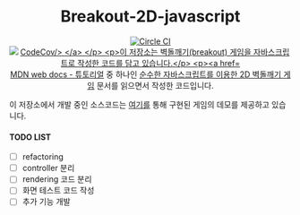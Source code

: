 <h1 align="center">Breakout-2D-javascript</h1>

<p align="center">
  <a href="https://circleci.com/gh/sshplendid/breakout-in-javascript/tree/dev">
    <img src="https://circleci.com/gh/sshplendid/breakout-in-javascript/tree/dev.svg?style=shield" alt="Circle CI" />
  </a>
  <a href="https://codecov.io/gh/sshplendid/breakout-in-javascript">
    <img src="https://codecov.io/gh/sshplendid/breakout-in-javascript/branch/dev/graph/badge.svg" alt="CodeCov/>
  </a>
</p>

이 저장소는 벽돌깨기(breakout) 게임을 자바스크립트로 작성한 코드를 담고 있습니다.

[MDN web docs - 튜토리얼](https://developer.mozilla.org/ko/) 중 하나인 [순수한 자바스크립트를 이용한 2D 벽돌깨기 게임](https://developer.mozilla.org/ko/docs/Games/Tutorials/%EC%88%9C%EC%88%98%ED%95%9C_%EC%9E%90%EB%B0%94%EC%8A%A4%ED%81%AC%EB%A6%BD%ED%8A%B8%EB%A5%BC_%EC%9D%B4%EC%9A%A9%ED%95%9C_2D_%EB%B2%BD%EB%8F%8C%EA%B9%A8%EA%B8%B0_%EA%B2%8C%EC%9E%84) 문서를 읽으면서 작성한 코드입니다.

이 저장소에서 개발 중인 소스코드는 [여기를](https://sshplendid.github.io/playground/html5api/breakout/) 통해 구현된 게임의 데모를 제공하고 있습니다.



#### TODO LIST

  * [ ] refactoring
  * [ ] controller 분리
  * [ ] rendering 코드 분리
  * [ ] 화면 테스트 코드 작성
  * [ ] 추가 기능 개발 
